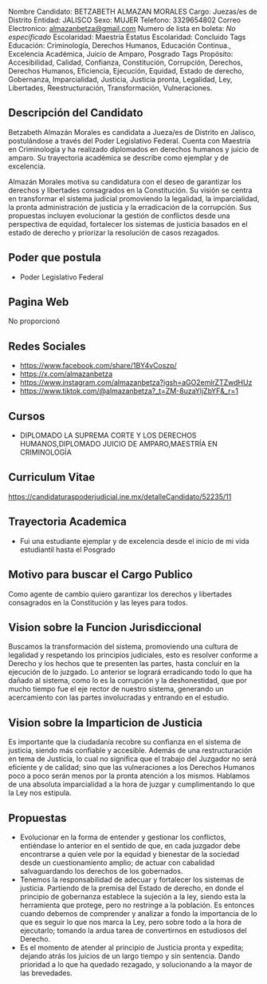 Nombre Candidato: BETZABETH ALMAZAN MORALES
Cargo: Juezas/es de Distrito
Entidad: JALISCO
Sexo: MUJER
Telefono: 3329654802
Correo Electronico: almazanbetza@gmail.com
Numero de lista en boleta: *No especificado*
Escolaridad: Maestría
Estatus Escolaridad: Concluido
Tags Educación: Criminología, Derechos Humanos, Educación Continua., Excelencia Académica, Juicio de Amparo, Posgrado
Tags Propósito: Accesibilidad, Calidad, Confianza, Constitución, Corrupción, Derechos, Derechos Humanos, Eficiencia, Ejecución, Equidad, Estado de derecho, Gobernanza, Imparcialidad, Justicia, Justicia pronta, Legalidad, Ley, Libertades, Reestructuración, Transformación, Vulneraciones.


## Descripción del Candidato 

Betzabeth Almazán Morales es candidata a Jueza/es de Distrito en Jalisco, postulándose a través del Poder Legislativo Federal. Cuenta con Maestría en Criminología y ha realizado diplomados en derechos humanos y juicio de amparo. Su trayectoria académica se describe como ejemplar y de excelencia.

Almazán Morales motiva su candidatura con el deseo de garantizar los derechos y libertades consagrados en la Constitución. Su visión se centra en transformar el sistema judicial promoviendo la legalidad, la imparcialidad, la pronta administración de justicia y la erradicación de la corrupción. Sus propuestas incluyen evolucionar la gestión de conflictos desde una perspectiva de equidad, fortalecer los sistemas de justicia basados en el estado de derecho y priorizar la resolución de casos rezagados.


## Poder que postula

- Poder Legislativo Federal


## Pagina Web

No proporcionó


## Redes Sociales

- https://www.facebook.com/share/1BY4vCoszp/
- https://x.com/almazanbetza
- https://www.instagram.com/almazanbetza?igsh=aGO2emlrZTZwdHUz
- https://www.tiktok.com/@almazanbetza?_t=ZM-8uzaYljZbYF&_r=1


## Cursos

- DIPLOMADO LA SUPREMA CORTE Y LOS DERECHOS HUMANOS,DIPLOMADO JUICIO DE AMPARO,MAESTRÍA EN CRIMINOLOGÍA


## Curriculum Vitae

https://candidaturaspoderjudicial.ine.mx/detalleCandidato/52235/11


## Trayectoria Academica

- Fui una estudiante ejemplar y de excelencia desde el inicio de mi vida estudiantil hasta el Posgrado


## Motivo para buscar el Cargo Publico

Como agente de cambio quiero garantizar los derechos y libertades consagrados en la Constitución y las leyes para todos.


## Vision sobre la Funcion Jurisdiccional

Buscamos la transformación del sistema, promoviendo una cultura de legalidad y respetando los principios judiciales, esto es resolver conforme a Derecho y los hechos que te presenten las partes, hasta concluir en la ejecución de lo juzgado. Lo anterior se logrará erradicando todo lo que ha dañado al sistema, como lo es la corrupción y la deshonestidad, que por mucho tiempo fue el eje rector de nuestro sistema, generando un acercamiento con las partes involucradas y entrando en el estudio.


## Vision sobre la Imparticion de Justicia

Es importante que la ciudadanía recobre su confianza en el sistema de justicia, siendo más confiable y accesible. Además de una restructuración en tema de Justicia, lo cual no significa que el trabajo del Juzgador no será eficiente y de calidad; sino que las vulneraciones a los Derechos Humanos poco a poco serán menos por la pronta atención a los mismos. Hablamos de una absoluta imparcialidad a la hora de juzgar y cumplimentando lo que la Ley nos estipula.


## Propuestas

- Evolucionar en la forma de entender y gestionar los conflictos, entiéndase lo anterior en el sentido de que, en cada juzgador debe encontrarse a quien vele por la equidad y bienestar de la sociedad desde un cuestionamiento amplio; de actuar con cabalidad salvaguardando los derechos de los gobernados.
- Tenemos la responsabilidad de adecuar y fortalecer los sistemas de justicia. Partiendo de la premisa del Estado de derecho, en donde el principio de gobernanza establece la sujeción a la ley, siendo esta la herramienta que protege, pero no restringe a la población. Es entonces cuando debemos de comprender y analizar a fondo la importancia de lo que es seguir lo que nos marca la Ley, pero sobre todo a la hora de ejecutarlo; tomando la ardua tarea de convertirnos en estudiosos del Derecho.
- Es el momento de atender al principio de Justicia pronta y expedita; dejando atrás los juicios de un largo tiempo y sin sentencia. Dando prioridad a lo que ha quedado rezagado, y solucionando a la mayor de las brevedades.

